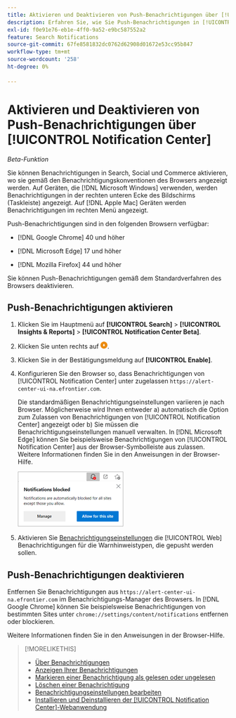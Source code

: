 ```yaml
---
title: Aktivieren und Deaktivieren von Push-Benachrichtigungen über [!UICONTROL Notification Center]
description: Erfahren Sie, wie Sie Push-Benachrichtigungen in [!UICONTROL Notification Center] aktivieren und deaktivieren.
exl-id: f0e91e76-eb1e-4ff0-9a52-e9bc587552a2
feature: Search Notifications
source-git-commit: 67fe8581832dc0762d62908d01672e53cc95b847
workflow-type: tm+mt
source-wordcount: '258'
ht-degree: 0%

---
```


# Aktivieren und Deaktivieren von Push-Benachrichtigungen über [!UICONTROL Notification Center]

*Beta-Funktion*

Sie können Benachrichtigungen in Search, Social und Commerce aktivieren, wo sie gemäß den Benachrichtigungskonventionen des Browsers angezeigt werden. Auf Geräten, die [!DNL Microsoft Windows] verwenden, werden Benachrichtigungen in der rechten unteren Ecke des Bildschirms (Taskleiste) angezeigt. Auf [!DNL Apple Mac] Geräten werden Benachrichtigungen im rechten Menü angezeigt.

Push-Benachrichtigungen sind in den folgenden Browsern verfügbar:

* [!DNL Google Chrome] 40 und höher

* [!DNL Microsoft Edge] 17 und höher

* [!DNL Mozilla Firefox] 44 und höher

Sie können Push-Benachrichtigungen gemäß dem Standardverfahren des Browsers deaktivieren.

## Push-Benachrichtigungen aktivieren

1. Klicken Sie im Hauptmenü auf **[!UICONTROL Search]** > **[!UICONTROL Insights & Reports]** > **[!UICONTROL Notification Center Beta]**.

2. Klicken Sie unten rechts auf ![Push-Benachrichtigungen aktivieren](/help/search-social-commerce/assets/notifications-push.png "Push-Benachrichtigungen aktivieren").

3. Klicken Sie in der Bestätigungsmeldung auf **[!UICONTROL Enable]**.

4. Konfigurieren Sie den Browser so, dass Benachrichtigungen von [!UICONTROL Notification Center] unter zugelassen `https://alert-center-ui-na.efrontier.com`.

   Die standardmäßigen Benachrichtigungseinstellungen variieren je nach Browser. Möglicherweise wird Ihnen entweder a) automatisch die Option zum Zulassen von Benachrichtigungen von [!UICONTROL Notification Center] angezeigt oder b) Sie müssen die Benachrichtigungseinstellungen manuell verwalten. In [!DNL Microsoft Edge] können Sie beispielsweise Benachrichtigungen von [!UICONTROL Notification Center] aus der Browser-Symbolleiste aus zulassen. Weitere Informationen finden Sie in den Anweisungen in der Browser-Hilfe.

   ![Verwalten von Benachrichtigungseinstellungen in Microsoft Edge](/help/search-social-commerce/assets/notifications-blocked-dialog.png "Verwalten von Benachrichtigungseinstellungen in Microsoft Edge")

5. Aktivieren Sie [Benachrichtigungseinstellungen](notification-edit.md) die [!UICONTROL Web] Benachrichtigungen für die Warnhinweistypen, die gepusht werden sollen.

## Push-Benachrichtigungen deaktivieren

Entfernen Sie Benachrichtigungen aus `https://alert-center-ui-na.efrontier.com` im Benachrichtigungs-Manager des Browsers. In [!DNL Google Chrome] können Sie beispielsweise Benachrichtigungen von bestimmten Sites unter `chrome://settings/content/notifications` entfernen oder blockieren.

Weitere Informationen finden Sie in den Anweisungen in der Browser-Hilfe.

>[!MORELIKETHIS]
>
>* [Über Benachrichtigungen](/help/search-social-commerce/notifications/notification-about.md)
>* [Anzeigen Ihrer Benachrichtigungen](notification-view.md)
>* [Markieren einer Benachrichtigung als gelesen oder ungelesen](notification-mark-read-unread.md)
>* [Löschen einer Benachrichtigung](notification-delete.md)
>* [Benachrichtigungseinstellungen bearbeiten](notification-edit.md)
>* [Installieren und Deinstallieren der [!UICONTROL Notification Center]-Webanwendung](notification-app-install-uninstall.md)
